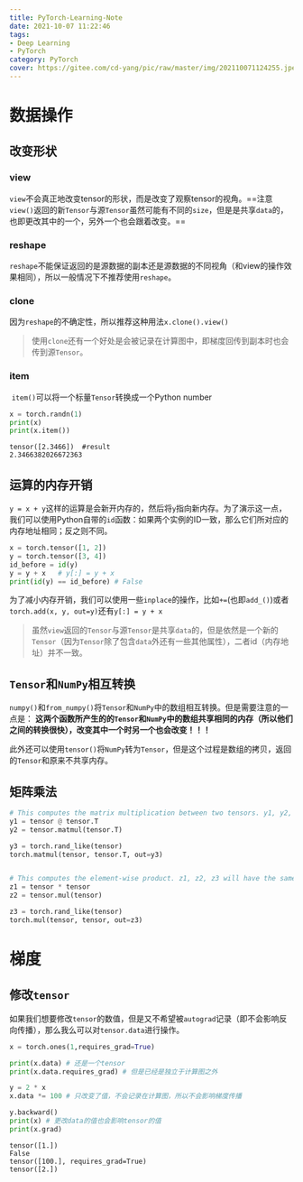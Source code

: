 ```yaml
---
title: PyTorch-Learning-Note
date: 2021-10-07 11:22:46
tags:
- Deep Learning
- PyTorch
category: PyTorch
cover: https://gitee.com/cd-yang/pic/raw/master/img/202110071124255.jpeg
---
```


# 数据操作

## 改变形状

### view

​		`view`不会真正地改变tensor的形状，而是改变了观察tensor的视角。==注意`view()`返回的新`Tensor`与源`Tensor`虽然可能有不同的`size`，但是是共享`data`的，也即更改其中的一个，另外一个也会跟着改变。==

### reshape

​		`reshape`不能保证返回的是源数据的副本还是源数据的不同视角（和view的操作效果相同），所以一般情况下不推荐使用`reshape`。

### clone

​		因为`reshape`的不确定性，所以推荐这种用法`x.clone().view()`

> 使用`clone`还有一个好处是会被记录在计算图中，即梯度回传到副本时也会传到源`Tensor`。

### item

​		`item()`可以将一个标量`Tensor`转换成一个Python number

```python
x = torch.randn(1)
print(x)
print(x.item())
```

```
tensor([2.3466])  #result
2.3466382026672363
```

## 运算的内存开销

​		`y = x + y`这样的运算是会新开内存的，然后将`y`指向新内存。为了演示这一点，我们可以使用Python自带的`id`函数：如果两个实例的ID一致，那么它们所对应的内存地址相同；反之则不同。

```python
x = torch.tensor([1, 2])
y = torch.tensor([3, 4])
id_before = id(y)
y = y + x   # y[:] = y + x
print(id(y) == id_before) # False 
```

​		为了减小内存开销，我们可以使用一些`inplace`的操作，比如`+=`(也即`add_()`)或者`torch.add(x, y, out=y)`还有`y[:] = y + x`

>虽然`view`返回的`Tensor`与源`Tensor`是共享`data`的，但是依然是一个新的`Tensor`（因为`Tensor`除了包含`data`外还有一些其他属性），二者id（内存地址）并不一致。

## `Tensor`和`NumPy`相互转换

​		`numpy()`和`from_numpy()`将`Tensor`和`NumPy`中的数组相互转换。但是需要注意的一点是： **这两个函数所产生的的`Tensor`和`NumPy`中的数组共享相同的内存（所以他们之间的转换很快），改变其中一个时另一个也会改变！！！**

​	此外还可以使用`tensor()`将`NumPy`转为`Tensor`，但是这个过程是数组的拷贝，返回的`Tensor`和原来不共享内存。

## 矩阵乘法

```python
# This computes the matrix multiplication between two tensors. y1, y2, y3 will have the same value
y1 = tensor @ tensor.T
y2 = tensor.matmul(tensor.T)

y3 = torch.rand_like(tensor)
torch.matmul(tensor, tensor.T, out=y3)


# This computes the element-wise product. z1, z2, z3 will have the same value
z1 = tensor * tensor
z2 = tensor.mul(tensor)

z3 = torch.rand_like(tensor)
torch.mul(tensor, tensor, out=z3)
```



# 梯度

## 修改`tensor`

​		如果我们想要修改`tensor`的数值，但是又不希望被`autograd`记录（即不会影响反向传播），那么我么可以对`tensor.data`进行操作。

```python
x = torch.ones(1,requires_grad=True)

print(x.data) # 还是一个tensor
print(x.data.requires_grad) # 但是已经是独立于计算图之外

y = 2 * x
x.data *= 100 # 只改变了值，不会记录在计算图，所以不会影响梯度传播

y.backward()
print(x) # 更改data的值也会影响tensor的值
print(x.grad)
```

```
tensor([1.])
False
tensor([100.], requires_grad=True)
tensor([2.])
```



